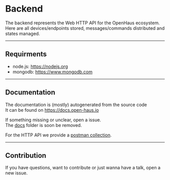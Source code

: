 # Backend
The backend represents the Web HTTP API for the OpenHaus ecosystem.<br />
Here are all devices/endpoints stored, messages/commands distributed and states managed.

---

## Requirments
- node.js: https://nodejs.org
- mongodb: https://www.mongodb.com

---

## Documentation
The documentation is (mostly) autogenerated from the source code<br />
It can be found on https://docs.open-haus.io<br />

If something missing or unclear, open a issue.<br />
The [docs](docs) folder is soon be removed.

For the HTTP API we provide a [postman collection](postman.json).

---

## Contribution
If you have questions, want to contribute or just wanna have a talk, open a new issue.